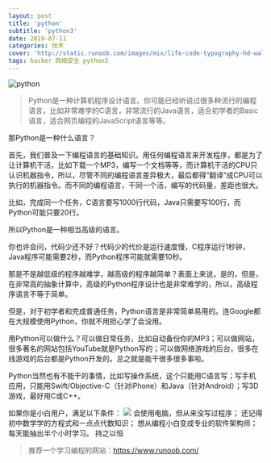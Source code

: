 ```yaml
---
layout: post
title: 'python'
subtitle: 'python3'
date: 2019-07-11
categories: 技术
cover: 'http://static.runoob.com/images/mix/life-code-typography-hd-wallpaper-1920x1080-7168.jpg'
tags: hacker 网络安全 python3
---
```

![python](https://timgsa.baidu.com/timg?image&quality=80&size=b9999_10000&sec=1562858536903&di=81acb5f2caf923d607a7b3c394f7f3f9&imgtype=0&src=http%3A%2F%2Fdesigndrizzle.com%2Fwp-content%2Fuploads%2Fpython2.jpg)
>Python是一种计算机程序设计语言。你可能已经听说过很多种流行的编程语言，比如非常难学的C语言，非常流行的Java语言，适合初学者的Basic语言，适合网页编程的JavaScript语言等等。

那Python是一种什么语言？

首先，我们普及一下编程语言的基础知识。用任何编程语言来开发程序，都是为了让计算机干活，比如下载一个MP3，编写一个文档等等，而计算机干活的CPU只认识机器指令，所以，尽管不同的编程语言差异极大，最后都得“翻译”成CPU可以执行的机器指令。而不同的编程语言，干同一个活，编写的代码量，差距也很大。

比如，完成同一个任务，C语言要写1000行代码，Java只需要写100行，而Python可能只要20行。

所以Python是一种相当高级的语言。

你也许会问，代码少还不好？代码少的代价是运行速度慢，C程序运行1秒钟，Java程序可能需要2秒，而Python程序可能就需要10秒。

那是不是越低级的程序越难学，越高级的程序越简单？表面上来说，是的，但是，在非常高的抽象计算中，高级的Python程序设计也是非常难学的，所以，高级程序语言不等于简单。

但是，对于初学者和完成普通任务，Python语言是非常简单易用的。连Google都在大规模使用Python，你就不用担心学了会没用。

用Python可以做什么？可以做日常任务，比如自动备份你的MP3；可以做网站，很多著名的网站包括YouTube就是Python写的；可以做网络游戏的后台，很多在线游戏的后台都是Python开发的。总之就是能干很多很多事啦。

Python当然也有不能干的事情，比如写操作系统，这个只能用C语言写；写手机应用，只能用Swift/Objective-C（针对iPhone）和Java（针对Android）；写3D游戏，最好用C或C++。

如果你是小白用户，满足以下条件：
![](https://ss3.bdstatic.com/70cFv8Sh_Q1YnxGkpoWK1HF6hhy/it/u=1241145725,2924488936&fm=26&gp=0.jpg)
会使用电脑，但从来没写过程序；
还记得初中数学学的方程式和一点点代数知识；
想从编程小白变成专业的软件架构师；
每天能抽出半个小时学习。
持之以恒

>推荐一个学习编程的网站：https://www.runoob.com/


